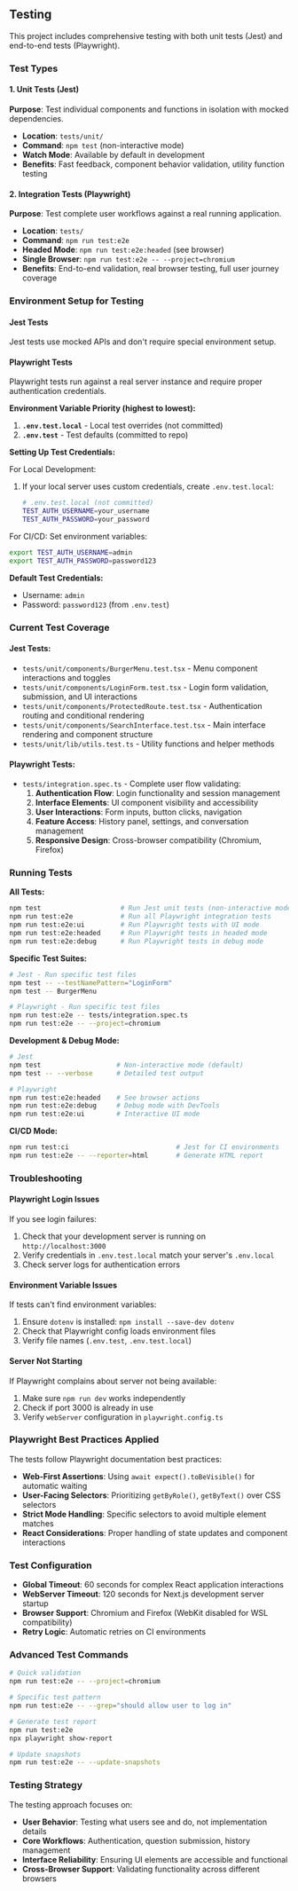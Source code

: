 ## Testing

This project includes comprehensive testing with both unit tests (Jest) and end-to-end tests (Playwright).

### Test Types

#### 1. Unit Tests (Jest)
**Purpose**: Test individual components and functions in isolation with mocked dependencies.

- **Location**: `tests/unit/`
- **Command**: `npm test` (non-interactive mode)
- **Watch Mode**: Available by default in development
- **Benefits**: Fast feedback, component behavior validation, utility function testing

#### 2. Integration Tests (Playwright)  
**Purpose**: Test complete user workflows against a real running application.

- **Location**: `tests/`
- **Command**: `npm run test:e2e`
- **Headed Mode**: `npm run test:e2e:headed` (see browser)
- **Single Browser**: `npm run test:e2e -- --project=chromium`
- **Benefits**: End-to-end validation, real browser testing, full user journey coverage

### Environment Setup for Testing

#### Jest Tests
Jest tests use mocked APIs and don't require special environment setup.

#### Playwright Tests
Playwright tests run against a real server instance and require proper authentication credentials.

**Environment Variable Priority (highest to lowest):**
1. **`.env.test.local`** - Local test overrides (not committed)
2. **`.env.test`** - Test defaults (committed to repo)

**Setting Up Test Credentials:**

For Local Development:
1. If your local server uses custom credentials, create `.env.test.local`:
   ```bash
   # .env.test.local (not committed)
   TEST_AUTH_USERNAME=your_username
   TEST_AUTH_PASSWORD=your_password
   ```

For CI/CD:
Set environment variables:
```bash
export TEST_AUTH_USERNAME=admin
export TEST_AUTH_PASSWORD=password123
```

**Default Test Credentials:**
- Username: `admin`
- Password: `password123` (from `.env.test`)

### Current Test Coverage

#### Jest Tests:
- `tests/unit/components/BurgerMenu.test.tsx` - Menu component interactions and toggles
- `tests/unit/components/LoginForm.test.tsx` - Login form validation, submission, and UI interactions
- `tests/unit/components/ProtectedRoute.test.tsx` - Authentication routing and conditional rendering
- `tests/unit/components/SearchInterface.test.tsx` - Main interface rendering and component structure
- `tests/unit/lib/utils.test.ts` - Utility functions and helper methods

#### Playwright Tests:
- `tests/integration.spec.ts` - Complete user flow validating:
  1. **Authentication Flow**: Login functionality and session management
  2. **Interface Elements**: UI component visibility and accessibility
  3. **User Interactions**: Form inputs, button clicks, navigation
  4. **Feature Access**: History panel, settings, and conversation management
  5. **Responsive Design**: Cross-browser compatibility (Chromium, Firefox)

### Running Tests

**All Tests:**
```bash
npm test                    # Run Jest unit tests (non-interactive mode)
npm run test:e2e            # Run all Playwright integration tests
npm run test:e2e:ui         # Run Playwright tests with UI mode
npm run test:e2e:headed     # Run Playwright tests in headed mode
npm run test:e2e:debug      # Run Playwright tests in debug mode
```

**Specific Test Suites:**
```bash
# Jest - Run specific test files
npm test -- --testNamePattern="LoginForm"
npm test -- BurgerMenu

# Playwright - Run specific test files  
npm run test:e2e -- tests/integration.spec.ts
npm run test:e2e -- --project=chromium
```

**Development & Debug Mode:**
```bash
# Jest
npm test                   # Non-interactive mode (default)
npm test -- --verbose      # Detailed test output

# Playwright  
npm run test:e2e:headed    # See browser actions
npm run test:e2e:debug     # Debug mode with DevTools
npm run test:e2e:ui        # Interactive UI mode
```

**CI/CD Mode:**
```bash
npm run test:ci                           # Jest for CI environments
npm run test:e2e -- --reporter=html       # Generate HTML report
```

### Troubleshooting

#### Playwright Login Issues
If you see login failures:
1. Check that your development server is running on `http://localhost:3000`
2. Verify credentials in `.env.test.local` match your server's `.env.local`
3. Check server logs for authentication errors

#### Environment Variable Issues
If tests can't find environment variables:
1. Ensure `dotenv` is installed: `npm install --save-dev dotenv`
2. Check that Playwright config loads environment files
3. Verify file names (`.env.test`, `.env.test.local`)

#### Server Not Starting
If Playwright complains about server not being available:
1. Make sure `npm run dev` works independently
2. Check if port 3000 is already in use
3. Verify `webServer` configuration in `playwright.config.ts`

### Playwright Best Practices Applied

The tests follow Playwright documentation best practices:

- **Web-First Assertions**: Using `await expect().toBeVisible()` for automatic waiting
- **User-Facing Selectors**: Prioritizing `getByRole()`, `getByText()` over CSS selectors
- **Strict Mode Handling**: Specific selectors to avoid multiple element matches
- **React Considerations**: Proper handling of state updates and component interactions

### Test Configuration

- **Global Timeout**: 60 seconds for complex React application interactions
- **WebServer Timeout**: 120 seconds for Next.js development server startup
- **Browser Support**: Chromium and Firefox (WebKit disabled for WSL compatibility)
- **Retry Logic**: Automatic retries on CI environments

### Advanced Test Commands

```bash
# Quick validation
npm run test:e2e -- --project=chromium

# Specific test pattern
npm run test:e2e -- --grep="should allow user to log in"

# Generate test report
npm run test:e2e
npx playwright show-report

# Update snapshots
npm run test:e2e -- --update-snapshots
```

### Testing Strategy

The testing approach focuses on:

- **User Behavior**: Testing what users see and do, not implementation details
- **Core Workflows**: Authentication, question submission, history management
- **Interface Reliability**: Ensuring UI elements are accessible and functional
- **Cross-Browser Support**: Validating functionality across different browsers
